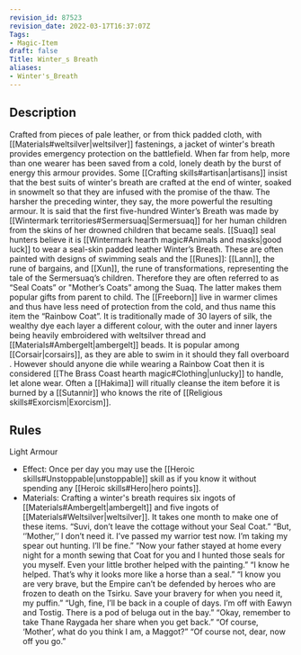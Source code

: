 ```yaml
---
revision_id: 87523
revision_date: 2022-03-17T16:37:07Z
Tags:
- Magic-Item
draft: false
Title: Winter_s Breath
aliases:
- Winter's_Breath
---
```

## Description
Crafted from pieces of pale leather, or from thick padded cloth, with [[Materials#weltsilver|weltsilver]] fastenings, a jacket of winter's breath provides emergency protection on the battlefield. When far from help, more than one wearer has been saved from a cold, lonely death by the burst of energy this armour provides. Some [[Crafting skills#artisan|artisans]] insist that the best suits of winter's breath are crafted at the end of winter, soaked in snowmelt so that they are infused with the promise of the thaw. The harsher the preceding winter, they say, the more powerful the resulting armour.
It is said that the first five-hundred Winter’s Breath was made by [[Wintermark territories#Sermersuaq|Sermersuaq]] for her human children from the skins of her drowned children that became seals. [[Suaq]] seal hunters believe it is [[Wintermark hearth magic#Animals and masks|good luck]] to wear a seal-skin padded leather Winter’s Breath. These are often painted with designs of swimming seals and the [[Runes]]: [[Lann]], the rune of bargains, and [[Xun]], the rune of transformations, representing the tale of the Sermersuaq’s children. Therefore they are often referred to as “Seal Coats” or "Mother’s Coats” among the Suaq. The latter makes them popular gifts from parent to child.
The [[Freeborn]] live in warmer climes and thus have less need of protection from the cold, and thus name this item the “Rainbow Coat”. It is traditionally made of 30 layers of silk, the wealthy dye each layer a different colour, with the outer and inner layers being heavily embroidered with weltsilver thread and [[Materials#Ambergelt|ambergelt]] beads. It is popular among [[Corsair|corsairs]], as they are able to swim in it should they fall overboard . However should anyone die while wearing a Rainbow Coat then it is considered [[The Brass Coast hearth magic#Clothing|unlucky]] to handle, let alone wear. Often a [[Hakima]] will ritually cleanse the item before it is burned by a [[Sutannir]] who knows the rite of [[Religious skills#Exorcism|Exorcism]].
## Rules
Light Armour
* Effect: Once per day you may use the [[Heroic skills#Unstoppable|unstoppable]] skill as if you know it without spending any [[Heroic skills#Hero|hero points]].
* Materials: Crafting a winter's breath requires six ingots of [[Materials#Ambergelt|ambergelt]] and five ingots of [[Materials#Weltsilver|weltsilver]]. It takes one month to make one of these items.
“Suvi, don’t leave the cottage without your Seal Coat.”
“But, ‘’Mother,’’ I don’t need it. I’ve passed my warrior test now. I’m taking my spear out hunting. I’ll be fine.”
“Now your father stayed at home every night for a month sewing that Coat for you and I hunted those seals for you myself. Even your little brother helped with the painting.”
“I know he helped. That’s why it looks more like a horse than a seal.”
“I know you are very brave, but the Empire can’t be defended by heroes who are frozen to death on the Tsirku. Save your bravery for when you need it, my puffin.”
“Ugh, fine, I’ll be back in a couple of days. I’m off with Eawyn and Tostig. There is a pod of beluga out in the bay.”
“Okay, remember to take Thane Raygada her share when you get back.”
“Of course, ‘Mother’, what do you think I am, a Maggot?”
“Of course not, dear, now off you go.”